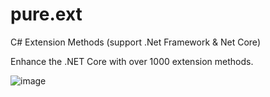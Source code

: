 # pure.ext
C# Extension Methods (support .Net Framework &amp; Net Core) 

Enhance the .NET Core with over 1000 extension methods.

![image](https://github.com/purestackorg/pure.ext/blob/master/github/codestruct.jpg)
